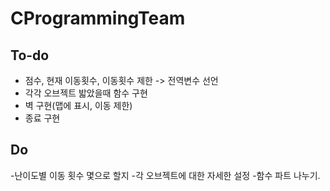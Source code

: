 # CProgrammingTeam

## To-do
- 점수, 현재 이동횟수, 이동횟수 제한 -> 전역변수 선언
- 각각 오브젝트 밟았을때 함수 구현
- 벽 구현(맵에 표시, 이동 제한)
- 종료 구현
## Do
-난이도별 이동 횟수 몇으로 할지
-각 오브젝트에 대한 자세한 설정
-함수 파트 나누기.
